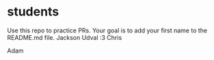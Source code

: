 # students
Use this repo to practice PRs. Your goal is to add your first name to the README.md file.
Jackson
Udval :3
Chris













Adam 
